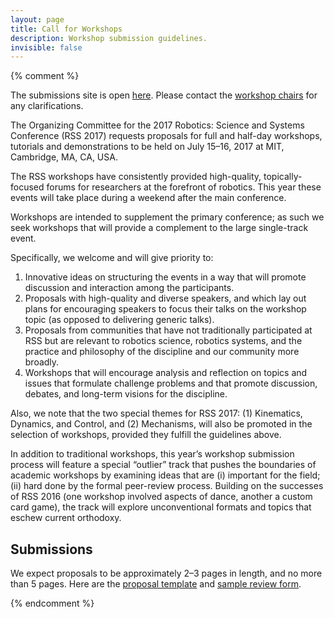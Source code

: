 ```yaml
---
layout: page
title: Call for Workshops
description: Workshop submission guidelines.
invisible: false
---
```

{% comment %}
<p class="message">
The submissions site is open <a href="https://easychair.org/conferences/?conf=rssw17">here</a>.
Please contact the <a href="{{site.baseurl}}/committees/organizers/">workshop chairs</a> for any clarifications.
</p>

The Organizing Committee for the 2017 Robotics: Science and Systems Conference (RSS 2017) requests proposals for full and half-day workshops, tutorials and demonstrations to be held on July 15–16, 2017 at MIT, Cambridge, MA, CA, USA.

The RSS workshops have consistently provided high-quality, topically-focused forums for researchers at the forefront of robotics. This year these events will take place during a weekend after the main conference.

Workshops are intended to supplement the primary conference; as such we seek workshops that will provide a complement to the large single-track event.

Specifically, we welcome and will give priority to:

1. Innovative ideas on structuring the events in a way that will promote discussion and interaction among the participants.
2. Proposals with high-quality and diverse speakers, and which lay out plans for encouraging speakers to focus their talks on the workshop topic (as opposed to delivering generic talks).
3. Proposals from communities that have not traditionally participated at RSS but are relevant to robotics science, robotics systems, and the practice and philosophy of the discipline and our community more broadly.
4. Workshops that will encourage analysis and reflection on topics and issues that formulate challenge problems and that promote discussion, debates, and long-term visions for the discipline.

Also, we note that the two special themes for RSS 2017: (1) Kinematics, Dynamics, and Control, and (2) Mechanisms, will also be promoted in the selection of workshops, provided they fulfill the guidelines above.

In addition to traditional workshops, this year’s workshop submission process will feature a special “outlier” track that pushes the boundaries of academic workshops by examining ideas that are (i) important for the field; (ii) hard done by the formal peer-review process. Building on the successes of RSS 2016 (one workshop involved aspects of dance, another a custom card game), the track will explore unconventional formats and topics that eschew current orthodoxy.


## Submissions
We expect proposals to be approximately 2–3 pages in length, and no more than 5 pages.
Here are the <a href="{{site.baseurl}}/docs/RSS17-workshop-template.txt">proposal template</a> and
<a href="{{site.baseurl}}/docs/RSS17-workshop-review-form.txt">sample review form</a>.

{% endcomment %}
